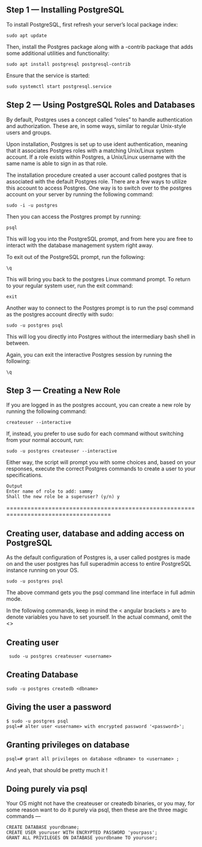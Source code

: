 ## Step 1 — Installing PostgreSQL

To install PostgreSQL, first refresh your server’s local package index:
```
sudo apt update

```

Then, install the Postgres package along with a -contrib package that adds some additional utilities and functionality:

```
sudo apt install postgresql postgresql-contrib

```
Ensure that the service is started:

```
sudo systemctl start postgresql.service

```

## Step 2 — Using PostgreSQL Roles and Databases
By default, Postgres uses a concept called “roles” to handle authentication and authorization. These are, in some ways, similar to regular Unix-style users and groups.

Upon installation, Postgres is set up to use ident authentication, meaning that it associates Postgres roles with a matching Unix/Linux system account. If a role exists within Postgres, a Unix/Linux username with the same name is able to sign in as that role.

The installation procedure created a user account called postgres that is associated with the default Postgres role. There are a few ways to utilize this account to access Postgres. One way is to switch over to the postgres account on your server by running the following command:

```
sudo -i -u postgres

```

Then you can access the Postgres prompt by running:

```
psql

```

This will log you into the PostgreSQL prompt, and from here you are free to interact with the database management system right away.

To exit out of the PostgreSQL prompt, run the following:

```
\q

```
This will bring you back to the postgres Linux command prompt. To return to your regular system user, run the exit command:

```
exit

```

Another way to connect to the Postgres prompt is to run the psql command as the postgres account directly with sudo:

```
sudo -u postgres psql

```

This will log you directly into Postgres without the intermediary bash shell in between.

Again, you can exit the interactive Postgres session by running the following:

```
\q

```
## Step 3 — Creating a New Role

If you are logged in as the postgres account, you can create a new role by running the following command:

```
createuser --interactive

```
If, instead, you prefer to use sudo for each command without switching from your normal account, run:

```
sudo -u postgres createuser --interactive

```
Either way, the script will prompt you with some choices and, based on your responses, execute the correct Postgres commands to create a user to your specifications.

```
Output
Enter name of role to add: sammy
Shall the new role be a superuser? (y/n) y

```
====================================================================================

## Creating user, database and adding access on PostgreSQL

As the default configuration of Postgres is, a user called postgres is made on and the user postgres has full superadmin access to entire PostgreSQL instance running on your OS.

```
sudo -u postgres psql

```

The above command gets you the psql command line interface in full admin mode.

In the following commands, keep in mind the < angular brackets > are to denote variables you have to set yourself. In the actual command, omit the <>

## Creating user

```
 sudo -u postgres createuser <username>

```

## Creating Database

```
sudo -u postgres createdb <dbname>

```

## Giving the user a password

```
$ sudo -u postgres psql
psql=# alter user <username> with encrypted password '<password>';

```

## Granting privileges on database

```
psql=# grant all privileges on database <dbname> to <username> ;

```

And yeah, that should be pretty much it !

## Doing purely via psql

Your OS might not have the createuser or createdb binaries, or you may, for some reason want to do it purely via psql, then these are the three magic commands —

```
CREATE DATABASE yourdbname;
CREATE USER youruser WITH ENCRYPTED PASSWORD 'yourpass';
GRANT ALL PRIVILEGES ON DATABASE yourdbname TO youruser;

```





